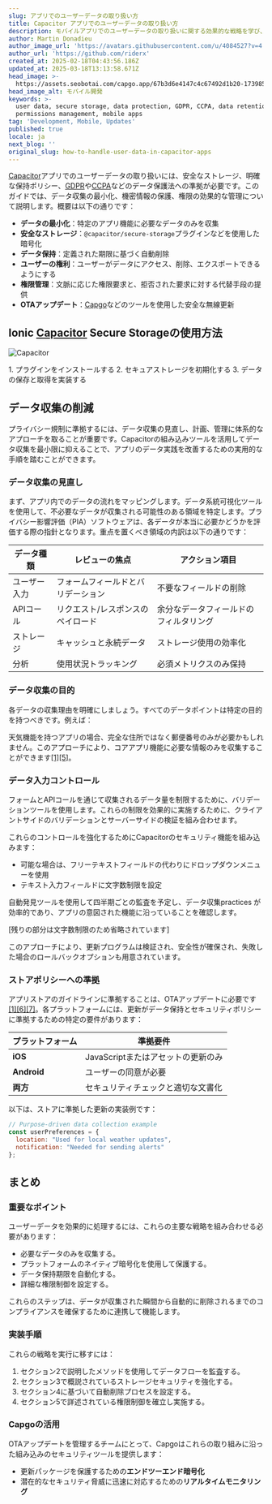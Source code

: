 ```yaml
---
slug: アプリでのユーザーデータの取り扱い方
title: Capacitor アプリでのユーザーデータの取り扱い方
description: モバイルアプリでのユーザーデータの取り扱いに関する効果的な戦略を学び、セキュリティ、コンプライアンス、データ管理のベストプラクティスに焦点を当てます。
author: Martin Donadieu
author_image_url: 'https://avatars.githubusercontent.com/u/4084527?v=4'
author_url: 'https://github.com/riderx'
created_at: 2025-02-18T04:43:56.186Z
updated_at: 2025-03-18T13:13:58.671Z
head_image: >-
  https://assets.seobotai.com/capgo.app/67b3d6e4147c4c67492d1b20-1739853969789.jpg
head_image_alt: モバイル開発
keywords: >-
  user data, secure storage, data protection, GDPR, CCPA, data retention,
  permissions management, mobile apps
tag: 'Development, Mobile, Updates'
published: true
locale: ja
next_blog: ''
original_slug: how-to-handle-user-data-in-capacitor-apps
---
```

[Capacitor](https://capacitorjs.com/)アプリでのユーザーデータの取り扱いには、安全なストレージ、明確な保持ポリシー、[GDPR](https://en.wikipedia.org/wiki/General_Data_Protection_Regulation)や[CCPA](https://en.wikipedia.org/wiki/California_Consumer_Privacy_Act)などのデータ保護法への準拠が必要です。このガイドでは、データ収集の最小化、機密情報の保護、権限の効果的な管理について説明します。概要は以下の通りです：

-   **データの最小化**：特定のアプリ機能に必要なデータのみを収集
-   **安全なストレージ**：`@capacitor/secure-storage`プラグインなどを使用した暗号化
-   **データ保持**：定義された期限に基づく自動削除
-   **ユーザーの権利**：ユーザーがデータにアクセス、削除、エクスポートできるようにする
-   **権限管理**：文脈に応じた権限要求と、拒否された要求に対する代替手段の提供
-   **OTAアップデート**：[Capgo](https://capgo.app/)などのツールを使用した安全な無線更新

## Ionic [Capacitor](https://capacitorjs.com/) Secure Storageの使用方法

![Capacitor](https://mars-images.imgix.net/seobot/screenshots/capacitorjs.com-4c1a6a7e452082d30f5bff9840b00b7d-2025-02-18.jpg?auto=compress)

<Steps>
1.   プラグインをインストールする
2.   セキュアストレージを初期化する
3.   データの保存と取得を実装する
</Steps>

## データ収集の削減

プライバシー規制に準拠するには、データ収集の見直し、計画、管理に体系的なアプローチを取ることが重要です。Capacitorの組み込みツールを活用してデータ収集を最小限に抑えることで、アプリのデータ実践を改善するための実用的な手順を踏むことができます。

### データ収集の見直し

まず、アプリ内でのデータの流れをマッピングします。データ系統可視化ツールを使用して、不必要なデータが収集される可能性のある領域を特定します。プライバシー影響評価（PIA）ソフトウェアは、各データが本当に必要かどうかを評価する際の指針となります。重点を置くべき領域の内訳は以下の通りです：

| データ種類 | レビューの焦点 | アクション項目 |
| --- | --- | --- |
| ユーザー入力 | フォームフィールドとバリデーション | 不要なフィールドの削除 |
| APIコール | リクエスト/レスポンスのペイロード | 余分なデータフィールドのフィルタリング |
| ストレージ | キャッシュと永続データ | ストレージ使用の効率化 |
| 分析 | 使用状況トラッキング | 必須メトリクスのみ保持 |

### データ収集の目的

各データの収集理由を明確にしましょう。すべてのデータポイントは特定の目的を持つべきです。例えば：

天気機能を持つアプリの場合、完全な住所ではなく郵便番号のみが必要かもしれません。このアプローチにより、コアアプリ機能に必要な情報のみを収集することができます[\[1\]](https://capacitorjs.com/docs/guides/storage)[\[5\]](https://usercentrics.com/knowledge-hub/data-minimization/)。

### データ入力コントロール

フォームとAPIコールを通じて収集されるデータ量を制限するために、バリデーションツールを使用します。これらの制限を効果的に実施するために、クライアントサイドのバリデーションとサーバーサイドの検証を組み合わせます。

これらのコントロールを強化するためにCapacitorのセキュリティ機能を組み込みます：

-   可能な場合は、フリーテキストフィールドの代わりにドロップダウンメニューを使用
-   テキスト入力フィールドに文字数制限を設定

自動発見ツールを使用して四半期ごとの監査を予定し、データ収集practices が効率的であり、アプリの意図された機能に沿っていることを確認します。

[残りの部分は文字数制限のため省略されています]

このアプローチにより、更新プログラムは検証され、安全性が確保され、失敗した場合のロールバックオプションも用意されています。

### ストアポリシーへの準拠

アプリストアのガイドラインに準拠することは、OTAアップデートに必要です[\[1\]](https://capacitorjs.com/docs/guides/storage)[\[6\]](https://opentextbc.ca/writingforsuccess/chapter/chapter-7-sources-choosing-the-right-ones/)[\[7\]](https://ionic.io/blog/capacitor-everything-youve-ever-wanted-to-know)。各プラットフォームには、更新がデータ保持とセキュリティポリシーに準拠するための特定の要件があります：

| プラットフォーム | 準拠要件 |
| --- | --- |
| **iOS** | JavaScriptまたはアセットの更新のみ |
| **Android** | ユーザーの同意が必要 |
| **両方** | セキュリティチェックと適切な文書化 |

以下は、ストアに準拠した更新の実装例です：

```javascript
// Purpose-driven data collection example
const userPreferences = {
  location: "Used for local weather updates",
  notification: "Needed for sending alerts"
};
```

## まとめ

### 重要なポイント

ユーザーデータを効果的に処理するには、これらの主要な戦略を組み合わせる必要があります：

-   必要なデータのみを収集する。
-   プラットフォームのネイティブ暗号化を使用して保護する。
-   データ保持期限を自動化する。
-   詳細な権限制御を設定する。

これらのステップは、データが収集された瞬間から自動的に削除されるまでのコンプライアンスを確保するために連携して機能します。

### 実装手順

これらの戦略を実行に移すには：

1. セクション2で説明したメソッドを使用してデータフローを監査する。
2. セクション3で概説されているストレージセキュリティを強化する。
3. セクション4に基づいて自動削除プロセスを設定する。
4. セクション5で詳述されている権限制御を確立し実施する。

### Capgoの活用

OTAアップデートを管理するチームにとって、Capgoはこれらの取り組みに沿った組み込みのセキュリティツールを提供します：

-   更新パッケージを保護するための**エンドツーエンド暗号化**
-   潜在的なセキュリティ脅威に迅速に対応するための**リアルタイムモニタリング**
